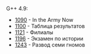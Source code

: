 G++ 4.9:

- [1090](1090/main.cpp) - In the Army Now
- [1100](1100/main.cpp) - Таблица результатов
- [1121](1121/main.cpp) - Филиалы
- [1196](1196/main.cpp) - Экзамен по истории
- [1243](1243/main.cpp) - Развод семи гномов
